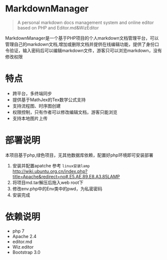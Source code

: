 
# MarkdownManager

> A personal markdown docs management system and online editor based on PHP and Editor.md&amp;WizEditor

MarkdownManager是一个基于PHP项目的个人markdown文档管理平台，可以管理自己的markdown文档,增加或删除文档并提供在线编辑功能，提供了身份口令验证，输入密码后可以编辑markdown文件，游客只可以浏览markdown，没有修改权限

# 特点

* 跨平台，多终端同步
* 提供基于MathJex的Tex数学公式支持
* 支持流程图、时序图创建
* 权限控制，只有作者可以修改编辑文档，游客只能浏览
* 支持本地图片上传

# 部署说明
本项目基于php,绿色项目，无其他数据库依赖，配置好php环境即可安装部署

1. 安装并配置apatche 参考 `linux安装lamp` http://wiki.ubuntu.org.cn/index.php?title=Apache&redirect=no#.E5.AE.89.E8.A3.85LAMP
2. 将项目md.tar解压后拖入web root下
3. 修改env.php中的Env类中的pwd，为私密密码
4. 安装完成

# 依赖说明

* php 7
* Apache 2.4
* editor.md
* Wiz.editor
* Bootstrap 3.0
